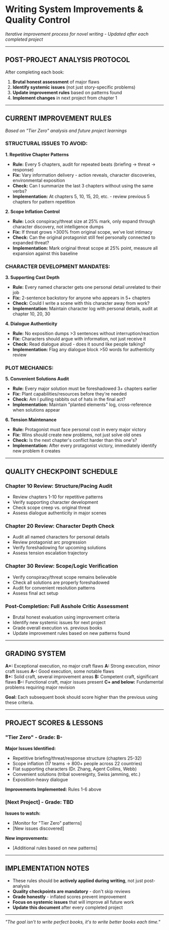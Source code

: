 # Writing System Improvements & Quality Control

*Iterative improvement process for novel writing - Updated after each completed project*

---

## **POST-PROJECT ANALYSIS PROTOCOL**

After completing each book:
1. **Brutal honest assessment** of major flaws
2. **Identify systemic issues** (not just story-specific problems)  
3. **Update improvement rules** based on patterns found
4. **Implement changes** in next project from chapter 1

---

## **CURRENT IMPROVEMENT RULES**
*Based on "Tier Zero" analysis and future project learnings*

### **STRUCTURAL ISSUES TO AVOID:**

**1. Repetitive Chapter Patterns**
- **Rule:** Every 5 chapters, audit for repeated beats (briefing → threat → response)
- **Fix:** Vary information delivery - action reveals, character discoveries, environmental exposition
- **Check:** Can I summarize the last 3 chapters without using the same verbs?
- **Implementation:** At chapters 5, 10, 15, 20, etc. - review previous 5 chapters for pattern repetition

**2. Scope Inflation Control**
- **Rule:** Lock conspiracy/threat size at 25% mark, only expand through character discovery, not intelligence dumps
- **Fix:** If threat grows >300% from original scope, we've lost intimacy
- **Check:** Can the original protagonist still feel personally connected to expanded threat?
- **Implementation:** Mark original threat scope at 25% point, measure all expansion against this baseline

### **CHARACTER DEVELOPMENT MANDATES:**

**3. Supporting Cast Depth**
- **Rule:** Every named character gets one personal detail unrelated to their job
- **Fix:** 2-sentence backstory for anyone who appears in 5+ chapters
- **Check:** Could I write a scene with this character away from work?
- **Implementation:** Maintain character log with personal details, audit at chapter 10, 20, 30

**4. Dialogue Authenticity**  
- **Rule:** No exposition dumps >3 sentences without interruption/reaction
- **Fix:** Characters should argue with information, not just receive it
- **Check:** Read dialogue aloud - does it sound like people talking?
- **Implementation:** Flag any dialogue block >50 words for authenticity review

### **PLOT MECHANICS:**

**5. Convenient Solutions Audit**
- **Rule:** Every major solution must be foreshadowed 3+ chapters earlier
- **Fix:** Plant capabilities/resources before they're needed
- **Check:** Am I pulling rabbits out of hats in the final act?
- **Implementation:** Maintain "planted elements" log, cross-reference when solutions appear

**6. Tension Maintenance**
- **Rule:** Protagonist must face personal cost in every major victory  
- **Fix:** Wins should create new problems, not just solve old ones
- **Check:** Is the next chapter's conflict harder than this one's?
- **Implementation:** After every protagonist victory, immediately identify new problem it creates

---

## **QUALITY CHECKPOINT SCHEDULE**

### **Chapter 10 Review: Structure/Pacing Audit**
- Review chapters 1-10 for repetitive patterns
- Verify supporting character development
- Check scope creep vs. original threat
- Assess dialogue authenticity in major scenes

### **Chapter 20 Review: Character Depth Check** 
- Audit all named characters for personal details
- Review protagonist arc progression
- Verify foreshadowing for upcoming solutions
- Assess tension escalation trajectory

### **Chapter 30 Review: Scope/Logic Verification**
- Verify conspiracy/threat scope remains believable
- Check all solutions are properly foreshadowed
- Audit for convenient resolution patterns
- Assess final act setup

### **Post-Completion: Full Asshole Critic Assessment**
- Brutal honest evaluation using improvement criteria
- Identify new systemic issues for next project
- Grade overall execution vs. previous books
- Update improvement rules based on new patterns found

---

## **GRADING SYSTEM**

**A+:** Exceptional execution, no major craft flaws
**A:** Strong execution, minor craft issues
**A-:** Good execution, some notable flaws  
**B+:** Solid craft, several improvement areas
**B:** Competent craft, significant flaws
**B-:** Functional craft, major issues present
**C+ and below:** Fundamental problems requiring major revision

**Goal:** Each subsequent book should score higher than the previous using these criteria.

---

## **PROJECT SCORES & LESSONS**

### **"Tier Zero" - Grade: B-**
**Major Issues Identified:**
- Repetitive briefing/threat/response structure (chapters 25-32)
- Scope inflation (17 teams → 800+ people across 22 countries)  
- Flat supporting characters (Dr. Zhang, Agent Collins, Webb)
- Convenient solutions (tribal sovereignty, Swiss jamming, etc.)
- Exposition-heavy dialogue 

**Improvements Implemented:** Rules 1-6 above

### **[Next Project] - Grade: TBD**
**Issues to watch:**
- [Monitor for "Tier Zero" patterns]
- [New issues discovered]

**New improvements:**
- [Additional rules based on new patterns]

---

## **IMPLEMENTATION NOTES**

- These rules should be **actively applied during writing**, not just post-analysis
- **Quality checkpoints are mandatory** - don't skip reviews
- **Grade honestly** - inflated scores prevent improvement
- **Focus on systemic issues** that will improve all future work
- **Update this document** after every completed project

---

*"The goal isn't to write perfect books, it's to write better books each time."* 